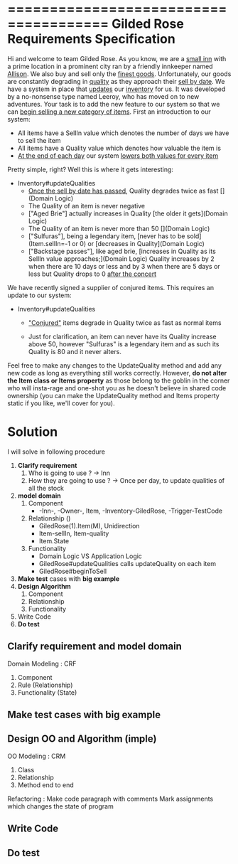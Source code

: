 ======================================
Gilded Rose Requirements Specification
======================================

Hi and welcome to team Gilded Rose. As you know, we are a [small inn](Inn) with a prime location in a
prominent city ran by a friendly innkeeper named [Allison](Owner). We also buy and sell only the [finest goods](Item).
Unfortunately, our goods are constantly degrading in [quality](Item.quality) as they approach their [sell by date](Item.sellIn). We
have a system in place that [updates](Inventory#updateQualities) our [inventory](Inventory.items) for us. It was developed by a no-nonsense type named
Leeroy, who has moved on to new adventures. Your task is to add the new feature to our system so that
we can [begin selling a new category of items](Inn#beginToSell). First an introduction to our system:

- All items have a SellIn value which denotes the number of days we have to sell the item
- All items have a Quality value which denotes how valuable the item is
- [At the end of each day](Trigger) our system [lowers both values for every item](Trigger#callUpdateQualities)

Pretty simple, right? Well this is where it gets interesting:

- Inventory#updateQualities
    - [Once the sell by date has passed](Item.expirationState), Quality degrades twice as fast [](Domain Logic)
    - The Quality of an item is never negative [](validation)
    - ["Aged Brie"] actually increases in Quality [the older it gets](Domain Logic)
    - The Quality of an item is never more than 50 [](Domain Logic)
    - ["Sulfuras"], being a legendary item, [never has to be sold](Item.sellIn=-1 or 0) or [decreases in Quality](Domain Logic)
    - ["Backstage passes"], like aged brie, [increases in Quality as its SellIn value approaches;](Domain Logic)
    Quality increases by 2 when there are 10 days or less and by 3 when there are 5 days or less but
    Quality drops to 0 [after the concert](Item.expirationState)

We have recently signed a supplier of conjured items. This requires an update to our system:

- Inventory#updateQualities
    - ["Conjured"](Item.confuredQualityFactor) items degrade in Quality twice as fast as normal items

    - Just for clarification, an item can never have its Quality increase above 50, however "Sulfuras" is a
     legendary item and as such its Quality is 80 and it never alters.
     
Feel free to make any changes to the UpdateQuality method and add any new code as long as everything
still works correctly. However, __do not alter the Item class or Items property__ as those belong to the
goblin in the corner who will insta-rage and one-shot you as he doesn't believe in shared code
ownership (you can make the UpdateQuality method and Items property static if you like, we'll cover
for you).

# Solution
I will solve in following procedure
1. **Clarify requirement**
    1. Who is going to use ? -> Inn
    1. How they are going to use ? -> Once per day, to update qualities of all the stock
1. **model domain**
    1. Component
        - -Inn-, -Owner-, Item, -Inventory-GiledRose, -Trigger-TestCode
    1. Relationship ()
        - GiledRose(1).Item(M), Unidirection
        - Item-sellIn, Item-quality
        - Item.State
    1. Functionality
        - Domain Logic VS Application Logic
        - GiledRose#updateQualities calls updateQuality on each item
        - GiledRose#beginToSell
1. **Make test** cases with **big example**
1. **Design Algorithm**
    1. Component
    1. Relationship
    1. Functionality
1. Write Code
1. **Do test**

##  Clarify requirement and model domain
Domain Modeling : CRF
1. Component
2. Rule (Relationship)
3. Functionality (State)
## Make test cases with big example
## Design OO and Algorithm (imple)
OO Modeling : CRM
1. Class
2. Relationship
3. Method
end to end

Refactoring :
Make code paragraph with comments
Mark assignments which changes the state of program

## Write Code
## Do test
